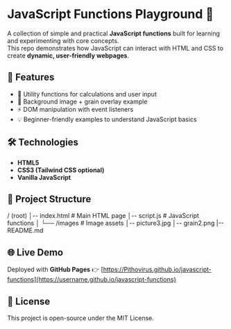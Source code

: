 # JavaScript Functions Playground 🎯

A collection of simple and practical **JavaScript functions** built for learning and experimenting with core concepts.  
This repo demonstrates how JavaScript can interact with HTML and CSS to create **dynamic, user-friendly webpages**.

## 🚀 Features
- 📌 Utility functions for calculations and user input
- 🎨 Background image + grain overlay example
- ⚡ DOM manipulation with event listeners
- 💡 Beginner-friendly examples to understand JavaScript basics

## 🛠️ Technologies
- **HTML5**
- **CSS3 (Tailwind CSS optional)**
- **Vanilla JavaScript**

## 📂 Project Structure
/ (root)
│-- index.html # Main HTML page
│-- script.js # JavaScript functions
│
└── /images # Image assets
│-- picture3.jpg
│-- grain2.png
|-- README.md

## 🌐 Live Demo
Deployed with **GitHub Pages** 👉 [https://Pithovirus.github.io/javascript-functions](https://username.github.io/javascript-functions)

## 📜 License
This project is open-source under the MIT License.
